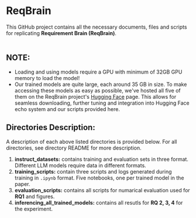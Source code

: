 # ReqBrain 

This GitHub project contains all the necessary documents, files and scripts for replicating **Requirement Brain (ReqBrain)**.<br><br>

## NOTE:
- Loading and using models require a GPU with minimum of 32GB GPU memory to load the model!
- Our trained models are quite large, each around 35 GB in size. To make accessing these models as easy as possible, we've hosted all five of them on the ReqBrain project's [Hugging Face](https://huggingface.co/REELICIT) page. This allows for seamless downloading, further tuning and integration into Hugging Face echo system and our scripts provided here.



## Directories Description:
A description of each above listed directories is provided below. For all directories, see directory README for more description.<br>
1. **instruct_datasets:** contains training and evaluation sets in three format. Different LLM models require data in different formats.
2. **training_scripts:** contain three scripts and logs generated during training in ```.ipynb``` format. Five notebooks, one per trained model in the paper.
3. **evaluation_scripts:** contains all scripts for numarical evaluation used for **RQ1** and figures.
4. **inferencing_all_trained_models:** contains all resutls for **RQ 2, 3, 4** for the experiment.  

